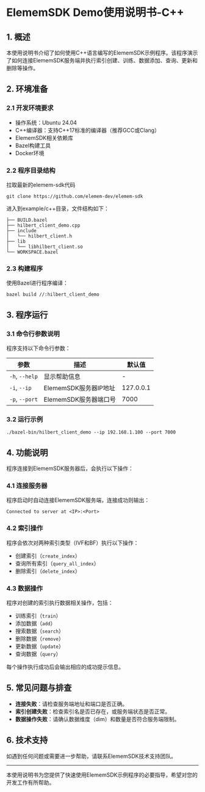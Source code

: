 # ElememSDK Demo使用说明书-C++

## 1. 概述

本使用说明书介绍了如何使用C++语言编写的ElememSDK示例程序。该程序演示了如何连接ElememSDK服务端并执行索引创建、训练、数据添加、查询、更新和删除等操作。

## 2. 环境准备

### 2.1 开发环境要求

- 操作系统：Ubuntu 24.04
- C++编译器：支持C++17标准的编译器（推荐GCC或Clang）
- ElememSDK相关依赖库
- Bazel构建工具
- Docker环境

### 2.2 程序目录结构

拉取最新的elemem-sdk代码
```
git clone https://github.com/elemem-dev/elemem-sdk
```

进入到example/c++目录，文件结构如下：

```
├── BUILD.bazel
├── hilbert_client_demo.cpp
├── include
│   └── hilbert_client.h
├── lib
│   └── libhilbert_client.so
└── WORKSPACE.bazel
```

### 2.3 构建程序

使用Bazel进行程序编译：

```shell
bazel build //:hilbert_client_demo
```

## 3. 程序运行

### 3.1 命令行参数说明

程序支持以下命令行参数：

| 参数             | 描述               | 默认值       |
| -------------- | ---------------- | --------- |
| `-h`, `--help` | 显示帮助信息           | -         |
| `-i`, `--ip`   | ElememSDK服务器IP地址 | 127.0.0.1 |
| `-p`, `--port` | ElememSDK服务器端口号  | 7000      |

### 3.2 运行示例

```shell
./bazel-bin/hilbert_client_demo --ip 192.168.1.100 --port 7000
```

## 4. 功能说明

程序连接到ElememSDK服务器后，会执行以下操作：

### 4.1 连接服务器

程序启动时自动连接ElememSDK服务端，连接成功则输出：

```
Connected to server at <IP>:<Port>
```

### 4.2 索引操作

程序会依次对两种索引类型（IVF和BF）执行以下操作：

- 创建索引（`create_index`）
- 查询所有索引（`query_all_index`）
- 删除索引（`delete_index`）

### 4.3 数据操作

程序对创建的索引执行数据相关操作，包括：

- 训练索引（`train`）
- 添加数据（`add`）
- 搜索数据（`search`）
- 删除数据（`remove`）
- 更新数据（`update`）
- 查询数据（`query`）

每个操作执行成功后会输出相应的成功提示信息。

## 5. 常见问题与排查

- **连接失败**：请检查服务端地址和端口是否正确。
- **索引创建失败**：检查索引名是否已存在，或服务端状态是否正常。
- **数据操作失败**：请确认数据维度（dim）和数量是否符合服务端限制。

## 6. 技术支持

如遇到任何问题或需要进一步帮助，请联系ElememSDK技术支持团队。

---

本使用说明书为您提供了快速使用ElememSDK示例程序的必要指导，希望对您的开发工作有所帮助。

